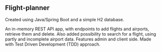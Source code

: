 ## Flight-planner

Created using Java/Spring Boot and a simple H2 database.

An in-memory REST API app, with endpoints to add flights and airports, retrieve them and delete. Also added possibility to search for a flight, using partly and incomplete airport data. Features admin and client side. Made with Test Driven Development (TDD) approach.
